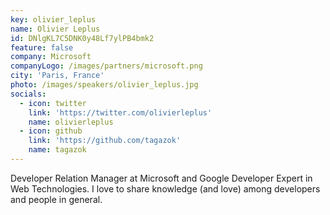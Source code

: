 ```yaml
---
key: olivier_leplus
name: Olivier Leplus
id: DNlgKL7C5DNK0y48Lf7ylPB4bmk2
feature: false
company: Microsoft
companyLogo: /images/partners/microsoft.png
city: 'Paris, France'
photo: /images/speakers/olivier_leplus.jpg
socials:
  - icon: twitter
    link: 'https://twitter.com/olivierleplus'
    name: olivierleplus
  - icon: github
    link: 'https://github.com/tagazok'
    name: tagazok
---
```

Developer Relation Manager at Microsoft and Google Developer Expert in Web Technologies. I love to share knowledge (and love) among developers and people in general.